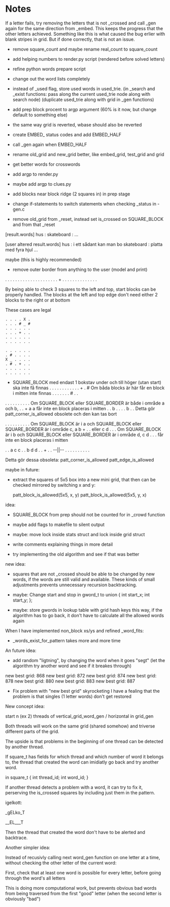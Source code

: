 # Notes

If a letter fails, try removing the letters that is not _crossed and call _gen again for the same direction from _embed.
This keeps the progress that the other letters achieved. Something like this is what caused the bug erlier with blank stripes in grid. But if done correctly, that is not an issue.

- remove square_count and maybe rename real_count to square_count
- add helping numbers to render.py script (rendered before solved letters)
- refine python words prepare script
- change out the word lists completely
- instead of _used flag, store used words in used_trie.
  (in _search and _exist functions: pass along the current used_trie node along with search node)
  (duplicate used_trie along with grid in _gen functions)
- add prep block procent to argp argument (60% is it now, but change default to something else)

- the same way grid is reverted, wbase should also be reverted
- create EMBED_ status codes and add EMBED_HALF
- call _gen again when EMBED_HALF
- rename old_grid and new_grid better, like embed_grid, test_grid and grid

- get better words for crosswords

- add argp to render.py
- maybe add argp to clues.py

- add blocks near block ridge (2 squares in) in prep stage

- change if-statements to switch statements when checking _status in -gen.c
- remove old_grid from _reset, instead set is_crossed on SQUARE_BLOCK and from that _reset

[result.words]
hus        :
skateboard :
...

[user altered result.words]
hus        : i ett sådant kan man bo
skateboard : platta med fyra hjul
...

maybe (this is highly recommended)
- remove outer border from anything to the user (model and print)

. . . . . .
. . . . . .
. . . . . .
. . . + . .
. . . . . .
. . . . . .

By being able to check 3 squares to the left and top,
start blocks can be properly handled.
The blocks at the left and top edge don't need either 2 blocks to the right or at bottom

These cases are legal

```
. . . . X .
. . . # _ #
. . . . . .
. . . + . .
. . . . . .
. . . . . .

. . . . . .
. # . . . .
X _ . . . .
. # . + . .
. . . . . .
. . . . . .
```

- SQUARE_BLOCK med endast 1 bokstav under och till höger (utan start) ska inte få finnas
. . . . .
. . . . .
. . + . # Om båda blocks är här får en block i mitten inte finnas
. . . . .
. . # . .

. . . . .
. . . . . Om SQUARE_BLOCK eller SQUARE_BORDER är både i område a och b,
. . + a a får inte en block placeras i mitten
. . b . .
. . b . . Detta gör patt_corner_is_allowed obsolete och den kan tas bort


. . . . .
. . . . . Om SQUARE_BLOCK är i a och SQUARE_BLOCK eller SQUARE_BORDER är i område c,
a b + . . eller
c d . . . Om SQUARE_BLOCK är i b och SQUARE_BLOCK eller SQUARE_BORDER är i område d,
c d . . . får inte en block placeras i mitten

. . a c c
. . b d d
. . + . . --||--
. . . . .
. . . . .

Detta gör dessa obsoleta:
patt_corner_is_allowed
patt_edge_is_allowed


maybe in future:
- extract the squares of 5x5 box into a new mini grid,
  that then can be checked mirrored by switching x and y:

  patt_block_is_allowed(5x5, x, y)
  patt_block_is_allowed(5x5, y, x)


idea:
- SQUARE_BLOCK from prep should not be counted for in _crowd function

- maybe add flags to makefile to silent output
- maybe: move lock inside stats struct and lock inside grid struct
- write comments explaining things in more detail
- try implementing the old algorithm and see if that was better

new idea:
- squares that are not _crossed should be able to be changed by new words,
  if the words are still valid and available.
  These kinds of small adjustments prevents unnecessary recursion backtracking.

- maybe: Change start and stop in gword_t to
union
{
  int start_x;
  int start_y;
};

- maybe: store gwords in lookup table with grid hash keys
this way, if the algorithm has to go back,
it don't have to calculate all the allowed words again


When I have implemented non_block xs/ys and refined _word_fits:
- _words_exist_for_pattern takes more and more time


An future idea:

- add random "ligtning", by changing the word when it goes "segt"
  (let the algorithm try another word and see if it breakes through)


new best grid: 868
new best grid: 872
new best grid: 874
new best grid: 878
new best grid: 880
new best grid: 883
new best grid: 887

- Fix problem with "new best grid" skyrocketing
I have a fealing that the problem is that singles (1 letter words) don't get restored

New concept idea:

start n (ex 2) threads of vertical_grid_word_gen / horizontal in grid_gen

Both threads will work on the same grid (shared somehow) and triverse
different parts of the grid.

The upside is that problems in the beginning of one thread can be detected by another thread.

If square_t has fields for which thread and which number of word it belongs to,
the thread that created the word can imidiatly go back and try another word.

in square_t
{
  int thread_id;
  int word_id;
}

If another thread detects a problem with a word, it can try to fix it,
perserving the is_crossed squares by including just them in the pattern.

igelkott:

_gELko_T

__EL___T

Then the thread that created the word don't have to be alerted and backtrace.



Another simpler idea:

Instead of recusivly calling next word_gen function on one letter at a time,
without checking the other letter of the current word:

First, check that at least one word is possible for every letter, before
going through the word's all letters

This is doing more computational work, but prevents obvious bad words from 
being traversed from the first "good" letter
(when the second letter is obviously "bad")
